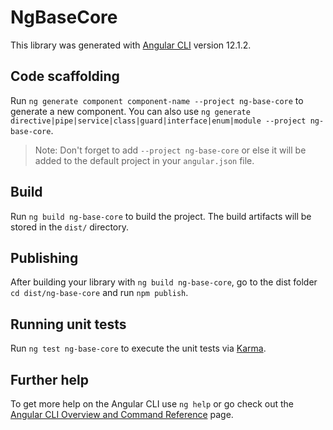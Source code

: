 # NgBaseCore

This library was generated with [Angular CLI](https://github.com/angular/angular-cli) version 12.1.2.

## Code scaffolding

Run `ng generate component component-name --project ng-base-core` to generate a new component. You can also use `ng generate directive|pipe|service|class|guard|interface|enum|module --project ng-base-core`.
> Note: Don't forget to add `--project ng-base-core` or else it will be added to the default project in your `angular.json` file. 

## Build

Run `ng build ng-base-core` to build the project. The build artifacts will be stored in the `dist/` directory.

## Publishing

After building your library with `ng build ng-base-core`, go to the dist folder `cd dist/ng-base-core` and run `npm publish`.

## Running unit tests

Run `ng test ng-base-core` to execute the unit tests via [Karma](https://karma-runner.github.io).

## Further help

To get more help on the Angular CLI use `ng help` or go check out the [Angular CLI Overview and Command Reference](https://angular.io/cli) page.
